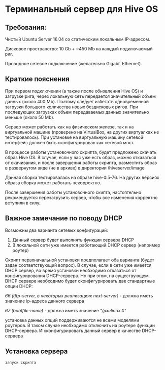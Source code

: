 # Терминальный сервер для Hive OS
## Требования:
Чистый Ubuntu Server 16.04 со статическим локальным IP-адресом.

Дисковое пространство: 10 Gb + ~450 Mb на каждый подключаемый риг.

Проводное сетевое подключение (желательно Gigabit Ethernet).

## Краткие пояснения
При первом подключении (а также после обновления Hive OS) и загрузке рига, через локальную сеть передается значительный объем данных (около 400 Mb). Поэтому следует избегать одновременной загрузки большого количества новых бездисковых ригов. При последующих загрузках объем передаваемых данных значительно меньше (около 50 Mb).

Сервер может работать как на физическом железе, так и на виртуальной машине (проверено на VirtualBox, на других виртуалках не тестировалось). При установке на виртуальную машину сетевой интерфейс должен быть сконфигурирован как сетевой мост.

В процессе работы установочного скрипта, будет предложено скачать образ Hive OS. В случае, если у вас уже есть образ, можно отказаться от скачивания, и после завершения работы скрипта, разместить образ в развернутом виде (не в архиве) в директории /hiveserver/image

Данная сборка тестировалась на образе hive-0.5-76. На других версиях образа сборка может работать некорректно.

После завершения работы установочного скипта, настоятельно рекомендуется перезагрузить сервер, чтобы все изменения корректно вступили в силу.



## Важное замечание по поводу DHCP 
Возможны два варианта сетевых конфигураций:
1. Данный сервер будет выполнять функции сервера DHCP
2. В локальной сети уже имеется работающий DHCP сервер (например роутер)

Скрипт первоначальной установки предполагает оба варианта (будет задан соответствующий вопрос).
В случае, если в сети уже имеется DHCP сервер, во время установки необходимо отказаться от конфигурирования DHCP-сервера. Но при этом, на существующем DHCP сервере необходимо будет сконфигурировать две стандартные опции DHCP:

*66 (tftp-server, в некоторых реализациях next-server)* - должна иметь значение ip-адреса данного сервера

*67 (bootfile-name)* - должна иметь значение *"/pxelinux.0"*

установка данных опций поддерживаются не всеми моделями роутеров. В таком случае необходимо отключить на роутере функции DHCP-сервера. И сконфигурировать данный сервер в качестве DHCP-сервера
 
 
 
 ## Установка сервера
 
 ```
 запуск скрипта
 ```
